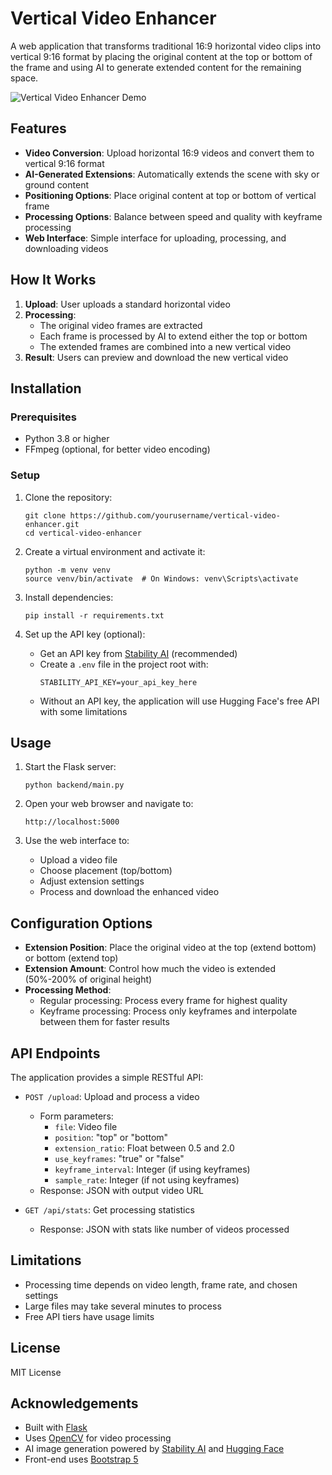 # Vertical Video Enhancer

A web application that transforms traditional 16:9 horizontal video clips into vertical 9:16 format by placing the original content at the top or bottom of the frame and using AI to generate extended content for the remaining space.

![Vertical Video Enhancer Demo](https://placeholder.com/your-demo-image.gif)

## Features

- **Video Conversion**: Upload horizontal 16:9 videos and convert them to vertical 9:16 format
- **AI-Generated Extensions**: Automatically extends the scene with sky or ground content
- **Positioning Options**: Place original content at top or bottom of vertical frame
- **Processing Options**: Balance between speed and quality with keyframe processing
- **Web Interface**: Simple interface for uploading, processing, and downloading videos

## How It Works

1. **Upload**: User uploads a standard horizontal video
2. **Processing**: 
   - The original video frames are extracted
   - Each frame is processed by AI to extend either the top or bottom
   - The extended frames are combined into a new vertical video
3. **Result**: Users can preview and download the new vertical video

## Installation

### Prerequisites

- Python 3.8 or higher
- FFmpeg (optional, for better video encoding)

### Setup

1. Clone the repository:
   ```
   git clone https://github.com/yourusername/vertical-video-enhancer.git
   cd vertical-video-enhancer
   ```

2. Create a virtual environment and activate it:
   ```
   python -m venv venv
   source venv/bin/activate  # On Windows: venv\Scripts\activate
   ```

3. Install dependencies:
   ```
   pip install -r requirements.txt
   ```

4. Set up the API key (optional):
   - Get an API key from [Stability AI](https://stability.ai/) (recommended)
   - Create a `.env` file in the project root with:
     ```
     STABILITY_API_KEY=your_api_key_here
     ```
   - Without an API key, the application will use Hugging Face's free API with some limitations

## Usage

1. Start the Flask server:
   ```
   python backend/main.py
   ```

2. Open your web browser and navigate to:
   ```
   http://localhost:5000
   ```

3. Use the web interface to:
   - Upload a video file
   - Choose placement (top/bottom)
   - Adjust extension settings
   - Process and download the enhanced video

## Configuration Options

- **Extension Position**: Place the original video at the top (extend bottom) or bottom (extend top)
- **Extension Amount**: Control how much the video is extended (50%-200% of original height)
- **Processing Method**:
  - Regular processing: Process every frame for highest quality
  - Keyframe processing: Process only keyframes and interpolate between them for faster results

## API Endpoints

The application provides a simple RESTful API:

- `POST /upload`: Upload and process a video
  - Form parameters:
    - `file`: Video file
    - `position`: "top" or "bottom"
    - `extension_ratio`: Float between 0.5 and 2.0
    - `use_keyframes`: "true" or "false"
    - `keyframe_interval`: Integer (if using keyframes)
    - `sample_rate`: Integer (if not using keyframes)
  - Response: JSON with output video URL

- `GET /api/stats`: Get processing statistics
  - Response: JSON with stats like number of videos processed

## Limitations

- Processing time depends on video length, frame rate, and chosen settings
- Large files may take several minutes to process
- Free API tiers have usage limits

## License

MIT License

## Acknowledgements

- Built with [Flask](https://flask.palletsprojects.com/)
- Uses [OpenCV](https://opencv.org/) for video processing
- AI image generation powered by [Stability AI](https://stability.ai/) and [Hugging Face](https://huggingface.co/)
- Front-end uses [Bootstrap 5](https://getbootstrap.com/)